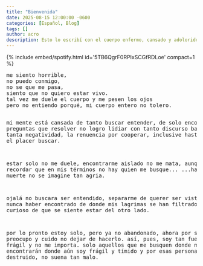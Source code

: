 ```yaml
---
title: "Bienvenida"
date: 2025-08-15 12:00:00 -0600
categories: [Español, Blog]
tags: []
author: acro 
description: Esto lo escribí con el cuerpo enfermo, cansado y adolorido 
---
```


{% include embed/spotify.html id='5TB6QgrF0RPIxSCGfRDLoe' compact=1 %}


<div class="poema">
<pre>
me siento horrible,
no puedo conmigo, 
no se que me pasa, 
siento que no quiero estar vivo.
tal vez me duele el cuerpo y me pesen los ojos
pero no entiendo porqué, mi cuerpo entero no tolero.

mi mente está cansada de tanto buscar entender,
de solo encontrar más preguntas que resolver
no logro lidiar con tanto discurso bajo, con tanta negatividad,
la renuencia por cooperar,
inclusive hasta del otro el placer buscar.

estar solo no me duele,
encontrarme aislado no me mata,
aunque recordar que en mis términos no hay quien me busque...
...hace que la muerte no se imagine tan agria.

ojalá no buscara ser entendido,
separarme de querer ser visto,
ojalá nunca haber encontrado de donde mis lagrimas se han filtrado
y no ser curioso de que se siente estar del otro lado.

por lo pronto estoy solo,
pero ya no abandonado,
ahora por sentir me preocupo y cuido no dejar de hacerlo.
así, pues, soy tan fuerte como frágil y no me importa.
solo aquellos que me busquen donde no los guío, encontrarán donde aún soy frágil y tímido
y por esas personas ser destruido, no suena tan malo.
</pre>
</div>

<!--more-->
